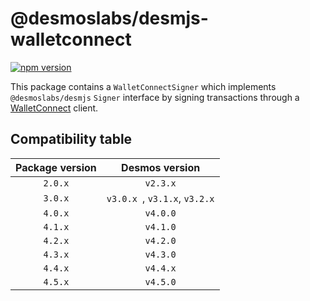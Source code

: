 # @desmoslabs/desmjs-walletconnect

[![npm version](https://img.shields.io/npm/v/@desmoslabs/desmjs-walletconnect.svg)](https://www.npmjs.com/package/@desmoslabs/desmjs-walletconnect)

This package contains a `WalletConnectSigner` which implements `@desmoslabs/desmjs` `Signer` interface 
by signing transactions through a [WalletConnect](https://walletconnect.com) client.  

## Compatibility table

| Package version |        Desmos version         | 
|:---------------:|:-----------------------------:|
|     `2.0.x`     |           `v2.3.x`            |
|     `3.0.x`     | `v3.0.x `, `v3.1.x`, `v3.2.x` |
|     `4.0.x`     |           `v4.0.0`            |
|     `4.1.x`     |           `v4.1.0`            |
|     `4.2.x`     |           `v4.2.0`            |
|     `4.3.x`     |           `v4.3.0`            |
|     `4.4.x`     |           `v4.4.x`            |
|     `4.5.x`     |           `v4.5.0`            |
